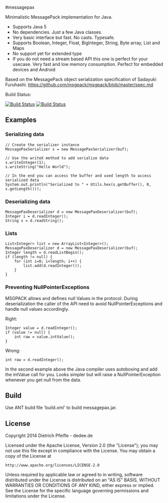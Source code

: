#messagepax

Minimalistic MessagePack implementation for Java.

* Supports Java 5
* No dependencies. Just a few Java classes.
* Very basic interface but fast. No casts. Typesafe.
* Supports Boolean, Integer, Float, BigInteger, String, Byte array, List and Maps
* No support yet for extended type
* If you do not need a stream based API this one is perfect for your usecase. Very fast and low memory consumption. Perfect for embedded devices and Android

Based on the MessagePack object serialization specification of Sadayuki Furuhashi.
https://github.com/msgpack/msgpack/blob/master/spec.md

Build Status:

[![Build Status](https://buildhive.cloudbees.com/job/dedee/job/messagepax/badge/icon)](https://buildhive.cloudbees.com/job/dedee/job/messagepax/)
[![Build Status](https://travis-ci.org/dedee/messagepax.svg?branch=master)](https://travis-ci.org/dedee/messagepax)


## Examples

### Serializing data

    // Create the serializer instance
    MessagePaxSerializer s = new MessagePaxSerializer(buf);

    // Use the writeX method to add serialize data
    s.writeInteger(1);
    s.writeString("Hello World");

    // In the end you can access the buffer and used length to access serialized data
    System.out.println("Serialized to " + Utils.hex(s.getBuffer(), 0, s.getLength()));


### Deserializing data

    MessagePaxDeserializer d = new MessagePaxDeserializer(buf);
	Integer i = d.readInteger();
	String s = d.readString();

### Lists

	List<Integer> list = new ArrayList<Integer>();
    MessagePaxDeserializer d = new MessagePaxDeserializer(buf);
	Integer length = d.readListBegin();
	if (length != null) {
		for (int i=0; i<length; i++) {
			list.add(d.readInteger());
		}
	}
	
### Preventing NullPointerExceptions

MSGPACK allows and defines null Values in the protocol. During deserialization the caller 
of the API need to avoid NullPointerExceptions and handle null values accordingly.

Right:

	Integer value = d.readInteger();
	if (value != null) {
		int raw = value.intValue();
	}

Wrong:

	int raw = d.readInteger();
	
In the second example above the Java compiler uses autoboxing and add the intValue call for
you. Looks simpler but will raise a NullPointerException whenever you get null from the
data.

## Build

Use ANT build file 'build.xml' to build messagepax.jar.


## License

Copyright 2014 Dietrich Pfeifle - dedee.de

Licensed under the Apache License, Version 2.0 (the "License");
you may not use this file except in compliance with the License.
You may obtain a copy of the License at

    http://www.apache.org/licenses/LICENSE-2.0

Unless required by applicable law or agreed to in writing, software
distributed under the License is distributed on an "AS IS" BASIS,
WITHOUT WARRANTIES OR CONDITIONS OF ANY KIND, either express or implied.
See the License for the specific language governing permissions and
limitations under the License.

